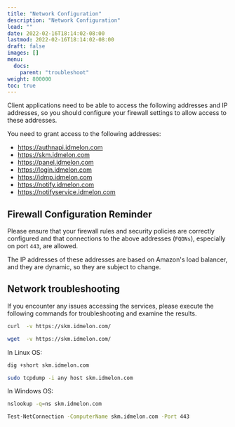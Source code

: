 ```yaml
---
title: "Network Configuration"
description: "Network Configuration"
lead: ""
date: 2022-02-16T18:14:02-08:00
lastmod: 2022-02-16T18:14:02-08:00
draft: false
images: []
menu:
  docs:
    parent: "troubleshoot"
weight: 800000
toc: true
---
```



Client applications need to be able to access the following addresses and IP addresses,
so you should configure your firewall settings to allow access to these addresses.

You need to grant access to the following addresses:

* https://authnapi.idmelon.com
* https://skm.idmelon.com
* https://panel.idmelon.com
* https://login.idmelon.com
* https://idmp.idmelon.com
* https://notify.idmelon.com
* https://notifyservice.idmelon.com

## Firewall Configuration Reminder

Please ensure that your firewall rules and security policies are correctly configured
and that connections to the above addresses (`FQDNs`), especially on port `443`, are allowed.

The IP addresses of these addresses are based on Amazon's load balancer, and they are dynamic, so they are subject to change.

## Network troubleshooting

If you encounter any issues accessing the services,
please execute the following commands for troubleshooting and examine the results.

```bash
curl  -v https://skm.idmelon.com/
```

```bash
wget  -v https://skm.idmelon.com/
```

In Linux OS:

```bash
dig +short skm.idmelon.com
```

```bash
sudo tcpdump -i any host skm.idmelon.com
```

In Windows OS:

```bash
nslookup -q=ns skm.idmelon.com
```

```bash
Test-NetConnection -ComputerName skm.idmelon.com -Port 443
```
